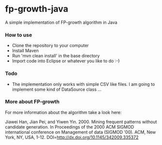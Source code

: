 # fp-growth-java
A simple implementation of FP-growth algorithm in Java

### How to use
* Clone the repository to your computer
* Install Maven
* Run 'mvn clean install' in the base directory
* Import code into Eclipse or whatever you like to do :-)

### Todo
* The implementation only works with simple CSV like files. I am going to implement some kind of DataSource class ...

### More about FP-growth

For more information about the algorithm take a look here:

Jiawei Han, Jian Pei, and Yiwen Yin. 2000. Mining frequent patterns without candidate generation. In Proceedings of the 2000 ACM SIGMOD international conference on Management of data (SIGMOD '00). ACM, New York, NY, USA, 1-12. DOI=http://dx.doi.org/10.1145/342009.335372
